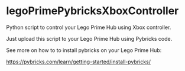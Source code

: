 # legoPrimePybricksXboxController
Python script to control your Lego Prime Hub using Xbox controller.

Just upload this script to your Lego Prime Hub using Pybricks code.

See more on how to to install pybricks on your Lego Prime Hub:

https://pybricks.com/learn/getting-started/install-pybricks/
